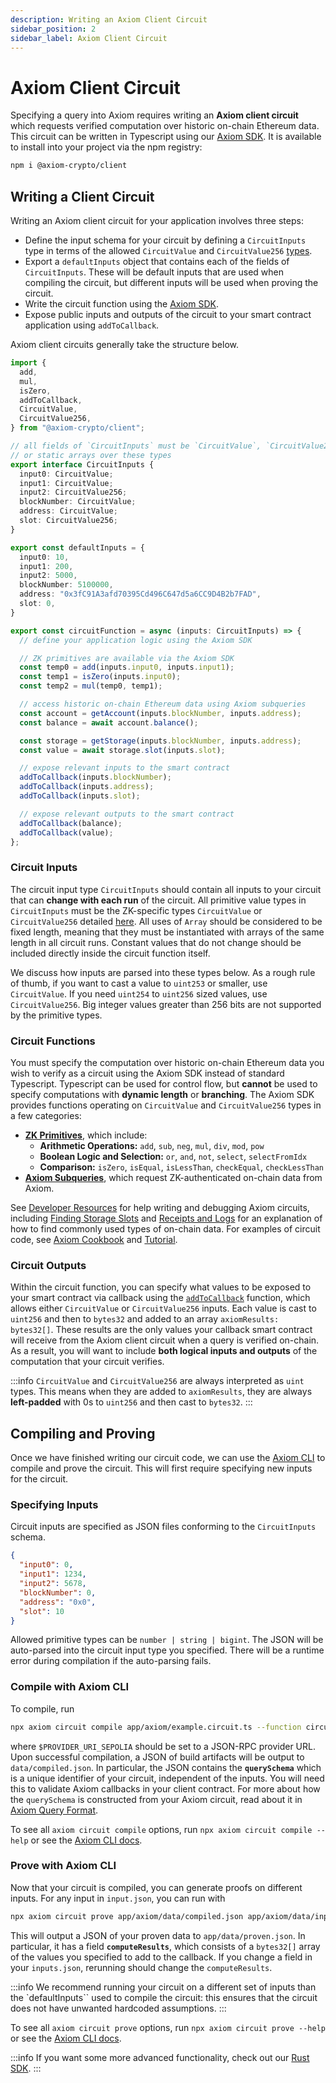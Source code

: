 ```yaml
---
description: Writing an Axiom Client Circuit
sidebar_position: 2
sidebar_label: Axiom Client Circuit
---
```


# Axiom Client Circuit

Specifying a query into Axiom requires writing an **Axiom client circuit** which requests verified computation over historic on-chain Ethereum data. This circuit can be written in Typescript using our [Axiom SDK](/sdk/overview). It is available to install into your project via the npm registry:

```bash npm2yarn
npm i @axiom-crypto/client
```

## Writing a Client Circuit

Writing an Axiom client circuit for your application involves three steps:

- Define the input schema for your circuit by defining a `CircuitInputs` type in terms of the allowed `CircuitValue` and `CircuitValue256` [types](/sdk/typescript-sdk/axiom-circuit/circuit-types).
- Export a `defaultInputs` object that contains each of the fields of `CircuitInputs`. These will be default inputs that are used when compiling the circuit, but different inputs will be used when proving the circuit.
- Write the circuit function using the [Axiom SDK](/sdk/overview).
- Expose public inputs and outputs of the circuit to your smart contract application using `addToCallback`.

Axiom client circuits generally take the structure below.

```typescript title="app/axiom/example.circuit.ts"
import {
  add,
  mul,
  isZero,
  addToCallback,
  CircuitValue,
  CircuitValue256,
} from "@axiom-crypto/client";

// all fields of `CircuitInputs` must be `CircuitValue`, `CircuitValue256`,
// or static arrays over these types
export interface CircuitInputs {
  input0: CircuitValue;
  input1: CircuitValue;
  input2: CircuitValue256;
  blockNumber: CircuitValue;
  address: CircuitValue;
  slot: CircuitValue256;
}

export const defaultInputs = {
  input0: 10,
  input1: 200,
  input2: 5000,
  blockNumber: 5100000,
  address: "0x3fC91A3afd70395Cd496C647d5a6CC9D4B2b7FAD",
  slot: 0,
}

export const circuitFunction = async (inputs: CircuitInputs) => {
  // define your application logic using the Axiom SDK

  // ZK primitives are available via the Axiom SDK
  const temp0 = add(inputs.input0, inputs.input1);
  const temp1 = isZero(inputs.input0);
  const temp2 = mul(temp0, temp1);

  // access historic on-chain Ethereum data using Axiom subqueries
  const account = getAccount(inputs.blockNumber, inputs.address);
  const balance = await account.balance();

  const storage = getStorage(inputs.blockNumber, inputs.address);
  const value = await storage.slot(inputs.slot);

  // expose relevant inputs to the smart contract
  addToCallback(inputs.blockNumber);
  addToCallback(inputs.address);
  addToCallback(inputs.slot);

  // expose relevant outputs to the smart contract
  addToCallback(balance);
  addToCallback(value);
};
```

### Circuit Inputs

The circuit input type `CircuitInputs` should contain all inputs to your circuit that can **change with each run** of the circuit. All primitive value types in `CircuitInputs` must be the ZK-specific types `CircuitValue` or `CircuitValue256` detailed [here](/sdk/typescript-sdk/axiom-circuit/circuit-types). All uses of `Array` should be considered to be fixed length, meaning that they must be instantiated with arrays of the same length in all circuit runs. Constant values that do not change should be included directly inside the circuit function itself.

We discuss how inputs are parsed into these types below. As a rough rule of thumb, if you want to cast a value to `uint253` or smaller, use `CircuitValue`. If you need `uint254` to `uint256` sized values, use `CircuitValue256`. Big integer values greater than 256 bits are not supported by the primitive types.

### Circuit Functions

You must specify the computation over historic on-chain Ethereum data you wish to verify as a circuit using the Axiom SDK instead of standard Typescript. Typescript can be used for control flow, but **cannot** be used to specify computations with **dynamic length** or **branching**. The Axiom SDK provides functions operating on `CircuitValue` and `CircuitValue256` types in a few categories:

- [**ZK Primitives**](/sdk/typescript-sdk/axiom-circuit/zk-primitives), which include:
  - **Arithmetic Operations:** `add`, `sub`, `neg`, `mul`, `div`, `mod`, `pow`
  - **Boolean Logic and Selection:** `or`, `and`, `not`, `select`, `selectFromIdx`
  - **Comparison:** `isZero`, `isEqual`, `isLessThan`, `checkEqual`, `checkLessThan`
- [**Axiom Subqueries**](/sdk/typescript-sdk/axiom-circuit/axiom-subqueries), which request ZK-authenticated on-chain data from Axiom.

See [Developer Resources](/docs/developer-resources) for help writing and debugging Axiom circuits, including [Finding Storage Slots](/docs/developer-resources/on-chain-data/finding-storage-slots) and [Receipts and Logs](/docs/developer-resources/on-chain-data/transaction-receipts-and-logs) for an explanation of how to find commonly used types of on-chain data. For examples of circuit code, see [Axiom Cookbook](/docs/developer-resources/axiom-cookbook) and [Tutorial](/docs/tutorial/setting-up).

### Circuit Outputs

Within the circuit function, you can specify what values to be exposed to your smart contract via callback using the [`addToCallback`](/sdk/typescript-sdk/axiom-circuit/system-functions.md#addtocallback) function, which allows either `CircuitValue` or `CircuitValue256` inputs. Each value is cast to `uint256` and then to `bytes32` and added to an array `axiomResults: bytes32[]`. These results are the only values your callback smart contract will receive from the Axiom client circuit when a query is verified on-chain. As a result, you will want to include **both logical inputs and outputs** of the computation that your circuit verifies.

:::info
`CircuitValue` and `CircuitValue256` are always interpreted as `uint` types. This means when they are added to `axiomResults`, they are always **left-padded** with 0s to `uint256` and then cast to `bytes32`.
:::

## Compiling and Proving

Once we have finished writing our circuit code, we can use the [Axiom CLI](/sdk/typescript-sdk/axiom-cli) to compile and prove the circuit. This will first require specifying new inputs for the circuit.

### Specifying Inputs

Circuit inputs are specified as JSON files conforming to the `CircuitInputs` schema.

```json title="app/axiom/data/inputs.json"
{
  "input0": 0,
  "input1": 1234,
  "input2": 5678,
  "blockNumber": 0,
  "address": "0x0",
  "slot": 10
}
```

Allowed primitive types can be `number | string | bigint`. The JSON will be auto-parsed into the circuit input type you specified. There will be a runtime error during compilation if the auto-parsing fails.

### Compile with Axiom CLI

To compile, run

```bash
npx axiom circuit compile app/axiom/example.circuit.ts --function circuitFunction --provider $PROVIDER_URI_SEPOLIA
```

where `$PROVIDER_URI_SEPOLIA` should be set to a JSON-RPC provider URL. Upon successful compilation, a JSON of build artifacts will be output to `data/compiled.json`. In particular, the JSON contains the **`querySchema`** which is a unique identifier of your circuit, independent of the inputs. You will need this to validate Axiom callbacks in your client contract. For more about how the `querySchema` is constructed from your Axiom circuit, read about it in [Axiom Query Format](/protocol/protocol-design/axiom-query-protocol/axiom-query-format#query-schema).

To see all `axiom circuit compile` options, run `npx axiom circuit compile --help` or see the [Axiom CLI docs](/sdk/typescript-sdk/axiom-cli.md#compile "mention").

### Prove with Axiom CLI

Now that your circuit is compiled, you can generate proofs on different inputs. For any input in `input.json`, you can run with

```bash
npx axiom circuit prove app/axiom/data/compiled.json app/axiom/data/input.json --provider $PROVIDER_URI_SEPOLIA
```

This will output a JSON of your proven data to `app/data/proven.json`. In particular, it has a field **`computeResults`**, which consists of a `bytes32[]` array of the values you specified to add to the callback. If you change a field in your `inputs.json`, rerunning should change the `computeResults`.

:::info
We recommend running your circuit on a different set of inputs than the `defaultInputs`` used to compile the circuit: this ensures that the circuit does not have unwanted hardcoded assumptions.
:::

To see all `axiom circuit prove` options, run `npx axiom circuit prove --help` or see the [Axiom CLI docs](/sdk/typescript-sdk/axiom-cli.md#prove "mention").

:::info
If you want some more advanced functionality, check out our [Rust SDK](../../sdk/rust-sdk/axiom-rust.md).
:::